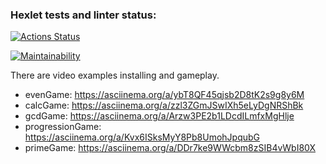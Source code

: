### Hexlet tests and linter status:
[![Actions Status](https://github.com/MeJlukc/frontend-project-44/actions/workflows/hexlet-check.yml/badge.svg)](https://github.com/MeJlukc/frontend-project-44/actions)

[![Maintainability](https://api.codeclimate.com/v1/badges/4de9b10ac9589e543ad8/maintainability)](https://codeclimate.com/github/MeJlukc/frontend-project-44/maintainability)

There are video examples installing and gameplay.  
- evenGame: https://asciinema.org/a/ybT8QF45qjsb2D8tK2s9g8y6M
- calcGame: https://asciinema.org/a/zzl3ZGmJSwIXh5eLyDgNRShBk
- gcdGame: https://asciinema.org/a/Arzw3PE2b1LDcdILmfxMgHlje
- progressionGame: https://asciinema.org/a/Kvx6ISksMyY8Pb8UmohJpqubG
- primeGame: https://asciinema.org/a/DDr7ke9WWcbm8zSIB4vWbI80X

